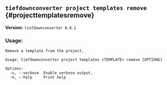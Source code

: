 ## `tiefdownconverter project templates remove` {#projecttemplatesremove}

**Version:** `tiefdownconverter 0.8.1`

### Usage:
```
Remove a template from the project.

Usage: tiefdownconverter project templates <TEMPLATE> remove [OPTIONS]

Options:
  -v, --verbose  Enable verbose output.
  -h, --help     Print help
```

